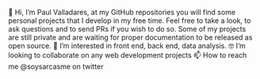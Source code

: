 👋 Hi, I’m Paul Valladares, at my GitHub repositories you will find some personal projects that I develop in my free time. Feel free to take a look, to ask questions and to send PRs if you wish to do so. Some of my projects are still private and are waiting for proper documentation to be released as open source.
👀 I’m interested in front end, back end, data analysis.
🤓 I’m looking to collaborate on any web development projects
📫 How to reach me @soysarcasme on twitter

<!---
dreyfus92/dreyfus92 is a ✨ special ✨ repository because its `README.md` (this file) appears on your GitHub profile.
You can click the Preview link to take a look at your changes.
--->
